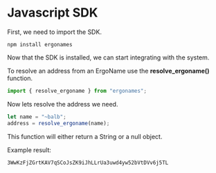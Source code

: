# Javascript SDK

First, we need to import the SDK.

```
npm install ergonames
```

Now that the SDK is installed, we can start integrating with the system.

To resolve an address from an ErgoName use the **resolve\_ergoname()** function.

```js
import { resolve_ergoname } from "ergonames";
```

Now lets resolve the address we need.

```js
let name = "~balb";
address = resolve_ergoname(name);
```

This function will either return a String or a null object.

Example result:

```
3WwKzFjZGrtKAV7qSCoJsZK9iJhLLrUa3uwd4yw52bVtDVv6j5TL
```
